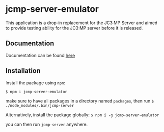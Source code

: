 # jcmp-server-emulator
This application is a drop-in replacement for the JC3:MP Server and aimed to provide testing ability for the JC3:MP server before it is released.

## Documentation
Documentation can be found [here](http://in.fkn.space/jc3mp/docs/server-emulator)

## Installation
Install the package using `npm`:

```$ npm i jcmp-server-emulator```

make sure to have all packages in a directory named `packages`, then run
```$ ./node_modules/.bin/jcmp-server```

Alternatively, install the package globally:
```$ npm i -g jcmp-server-emulator```

you can then run `jcmp-server` anywhere.